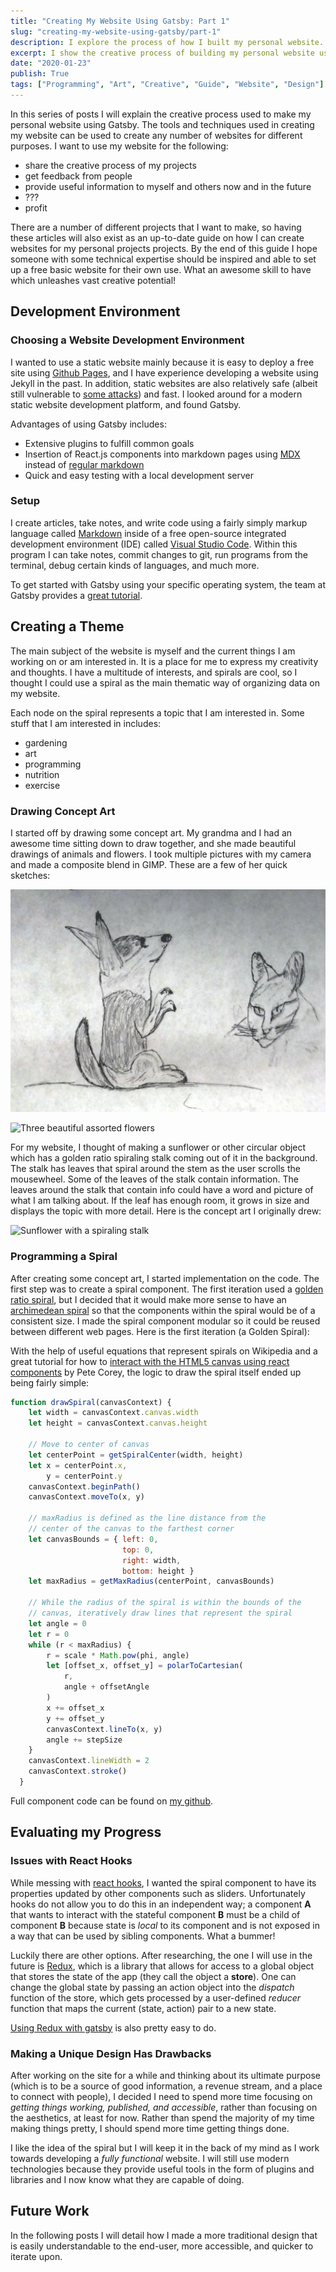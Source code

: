 ```yaml
---
title: "Creating My Website Using Gatsby: Part 1"
slug: "creating-my-website-using-gatsby/part-1"
description: I explore the process of how I built my personal website. I show each step in detail, covering the design process, pitfalls, tools, code, and techniques used to build the website. The first post covers the first steps of my adventure into using Gatsby and React.
excerpt: I show the creative process of building my personal website using Gatsby.
date: "2020-01-23"
publish: True
tags: ["Programming", "Art", "Creative", "Guide", "Website", "Design"]
---
```


In this series of posts I will explain the creative process used to make my personal website using Gatsby. The tools and techniques used in creating my website can be used to create any number of websites for different purposes. I want to use my website for the following:
- share the creative process of my projects
- get feedback from people
- provide useful information to myself and others now and in the future
- ???
- profit

There are a number of different projects that I want to make, so having these articles will also exist as an up-to-date guide on how I can create websites for my personal projects projects. By the end of this guide I hope someone with some technical expertise should be inspired and able to set up a free basic website for their own use. What an awesome skill to have which unleashes vast creative potential!

## Development Environment

### Choosing a Website Development Environment

I wanted to use a static website mainly because it is easy to deploy a free site using [Github Pages](https://pages.github.com/), and I have experience developing a website using Jekyll in the past. In addition, static websites are also relatively safe (albeit still vulnerable to [some attacks](https://blog.sqreen.com/static-websites-security/)) and fast. I looked around for a modern static website development platform, and found Gatsby.

Advantages of using Gatsby includes:
- Extensive plugins to fulfill common goals
- Insertion of React.js components into markdown pages using [MDX](https://www.gatsbyjs.com/docs/how-to/routing/mdx/) instead of [regular markdown](https://www.gatsbyjs.com/docs/reference/markdown-syntax/)
- Quick and easy testing with a local development server

### Setup

I create articles, take notes, and write code using a fairly simply markup language called [Markdown](https://www.markdownguide.org/getting-started) inside of a free open-source integrated development environment (IDE) called [Visual Studio Code](https://code.visualstudio.com/). Within this program I can take notes, commit changes to git, run programs from the terminal, debug certain kinds of languages, and much more.

To get started with Gatsby using your specific operating system, the team at Gatsby provides a [great tutorial](https://www.gatsbyjs.com/docs/tutorial/).  

## Creating a Theme

The main subject of the website is myself and the current things I am working on or am interested in. It is a place for me to express my creativity and thoughts. I have a multitude of interests, and spirals are cool, so I thought I could use a spiral as the main thematic way of organizing data on my website.

Each node on the spiral represents a topic that I am interested in. Some stuff that I am interested in includes:
  - gardening
  - art
  - programming
  - nutrition
  - exercise

### Drawing Concept Art

I started off by drawing some concept art. My grandma and I had an awesome time sitting down to draw together, and she made beautiful drawings of animals and flowers. I took multiple pictures with my camera and made a composite blend in GIMP. These are a few of her quick sketches:

![Sketch of a begging dog and cute cat](./images/animals-1.png)

![Three beautiful assorted flowers](./images/flowers-1.png)

For my website, I thought of making a sunflower or other circular object which has a golden ratio spiraling stalk coming out of it in the background. The stalk has leaves that spiral around the stem as the user scrolls the mousewheel. Some of the leaves of the stalk contain information. The leaves around the stalk that contain info could have a word and picture of what I am talking about. If the leaf has enough room, it grows in size and displays the topic with more detail. Here is the concept art I originally drew:

![Sunflower with a spiraling stalk](./images/spiral-flower-1.png)

### Programming a Spiral 

After creating some concept art, I started implementation on the code. The first step was to create a spiral component. The first iteration used a [golden ratio spiral](https://en.wikipedia.org/wiki/Golden_spiral), but I decided that it would make more sense to have an [archimedean spiral](https://en.wikipedia.org/wiki/Archimedean_spiral) so that the components within the spiral would be of a consistent size. I made the spiral component modular so it could be reused between different web pages. Here is the first iteration (a Golden Spiral):

<GoldenSpiral offsetAngle={0}/>

With the help of useful equations that represent spirals on Wikipedia and a great tutorial for how to [interact with the HTML5 canvas using react components](http://www.petecorey.com/blog/2019/08/19/animating-a-canvas-with-react-hooks/) by Pete Corey, the logic to draw the spiral itself ended up being fairly simple:

```javascript
function drawSpiral(canvasContext) {
    let width = canvasContext.canvas.width
    let height = canvasContext.canvas.height

    // Move to center of canvas
    let centerPoint = getSpiralCenter(width, height)
    let x = centerPoint.x,
        y = centerPoint.y
    canvasContext.beginPath()
    canvasContext.moveTo(x, y)

    // maxRadius is defined as the line distance from the
    // center of the canvas to the farthest corner
    let canvasBounds = { left: 0,
                         top: 0, 
                         right: width,
                         bottom: height }
    let maxRadius = getMaxRadius(centerPoint, canvasBounds) 

    // While the radius of the spiral is within the bounds of the
    // canvas, iteratively draw lines that represent the spiral
    let angle = 0
    let r = 0
    while (r < maxRadius) {
        r = scale * Math.pow(phi, angle)
        let [offset_x, offset_y] = polarToCartesian(
            r,
            angle + offsetAngle
        )
        x += offset_x
        y += offset_y
        canvasContext.lineTo(x, y)
        angle += stepSize
    }
    canvasContext.lineWidth = 2
    canvasContext.stroke()
  }
```

Full component code can be found on [my github](https://github.com/BHennen/bhennen.github.io/blob/main/website/src/components/spiral.js).

## Evaluating my Progress

### Issues with React Hooks

While messing with [react hooks](https://reactjs.org/docs/hooks-intro.html), I wanted the spiral component to have its properties updated by other components such as sliders. Unfortunately hooks do not allow you to do this in an independent way; a component **A** that wants to interact with the stateful component **B** must be a child of component **B** because state is *local* to its component and is not exposed in a way that can be used by sibling components. What a bummer!

Luckily there are other options. After researching, the one I will use in the future is [Redux](https://redux.js.org/introduction/getting-started), which is a library that allows for access to a global object that stores the state of the app (they call the object a **store**). One can change the global state by passing an action object into the *dispatch* function of the store, which gets processed by a user-defined *reducer* function that maps the current (state, action) pair to a new state.

[Using Redux with gatsby](https://www.gatsbyjs.com/docs/adding-redux-store/) is also pretty easy to do.

### Making a Unique Design Has Drawbacks

After working on the site for a while and thinking about its ultimate purpose (which is to be a source of good information, a revenue stream, and a place to connect with people), I decided I need to spend more time focusing on *getting things working, published, and accessible*, rather than focusing on the aesthetics, at least for now. Rather than spend the majority of my time making things pretty, I should spend more time getting things done.

I like the idea of the spiral but I will keep it in the back of my mind as I work towards developing a *fully functional* website. I will still use modern technologies because they provide useful tools in the form of plugins and libraries and I now know what they are capable of doing. 

## Future Work

In the following posts I will detail how I made a more traditional design that is easily understandable to the end-user, more accessible, and quicker to iterate upon.

